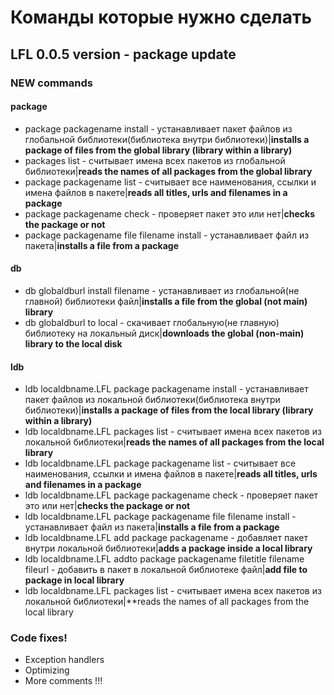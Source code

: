 # Команды которые нужно сделать

## LFL 0.0.5 version - package update
### NEW commands

#### package

* package packagename install - устанавливает пакет файлов из глобальной библиотеки(библиотека внутри библиотеки)|**installs a package of files from the global library (library within a library)**
* packages list - считывает имена всех пакетов из глобальной библиотеки|**reads the names of all packages from the global library**
* package packagename list - считывает все наименования, ссылки и имена файлов в пакете|**reads all titles, urls and filenames in a package**
* package packagename check - проверяет пакет это или нет|**checks the package or not**
* package packagename file filename install - устанавливает файл из пакета|**installs a file from a package**

#### db

* db globaldburl install filename - устанавливает из глобальной(не главной) библиотеки файл|**installs a file from the global (not main) library**
* db globaldburl to local - скачивает глобальную(не главную) библиотеку на локальный диск|**downloads the global (non-main) library to the local disk**

#### ldb

* ldb localdbname.LFL package packagename install - устанавливает пакет файлов из локальной библиотеки(библиотека внутри библиотеки)|**installs a package of files from the local library (library within a library)**
* ldb localdbname.LFL packages list - считывает имена всех пакетов из локальной библиотеки|**reads the names of all packages from the local library**
* ldb localdbname.LFL package packagename list - считывает все наименования, ссылки и имена файлов в пакете|**reads all titles, urls and filenames in a package**
* ldb localdbname.LFL package packagename check - проверяет пакет это или нет|**checks the package or not**
* ldb localdbname.LFL package packagename file filename install - устанавливает файл из пакета|**installs a file from a package**
* ldb localdbname.LFL add package packagename - добавляет пакет внутри локальной библиотеки|**adds a package inside a local library**
* ldb localdbname.LFL addto package packagename filetitle filename fileurl - добавить в пакет в локальной библиотеке файл|**add file to package in local library**
* ldb localdbname.LFL packages list - считывает имена всех пакетов из локальной библиотеки|**reads the names of all packages from the local library

### Code fixes! 

* Exception handlers
* Optimizing
* More comments !!!
